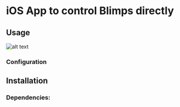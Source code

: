 # iOS App to control Blimps directly

## Usage

![alt text](../../assets/pix/apps/iOS/UI.jpg)

### Configuration

## Installation

### Dependencies:
